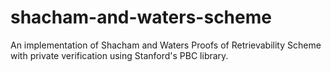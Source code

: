 # shacham-and-waters-scheme
An implementation of Shacham and Waters Proofs of Retrievability Scheme with private verification using Stanford's PBC library.
